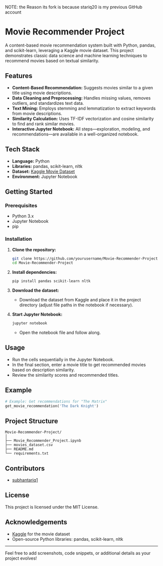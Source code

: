 NOTE: the Reason its fork is because stariq20 is my previous GitHub account
# Movie Recommender Project

A content-based movie recommendation system built with Python, pandas, and scikit-learn, leveraging a Kaggle movie dataset. This project demonstrates classic data science and machine learning techniques to recommend movies based on textual similarity.

## Features

- **Content-Based Recommendation:** Suggests movies similar to a given title using movie descriptions.
- **Data Cleaning and Preprocessing:** Handles missing values, removes outliers, and standardizes text data.
- **Text Mining:** Employs stemming and lemmatization to extract keywords from movie descriptions.
- **Similarity Calculation:** Uses TF-IDF vectorization and cosine similarity to find and rank similar movies.
- **Interactive Jupyter Notebook:** All steps—exploration, modeling, and recommendations—are available in a well-organized notebook.

## Tech Stack

- **Language:** Python
- **Libraries:** pandas, scikit-learn, nltk
- **Dataset:** [Kaggle Movie Dataset](https://www.kaggle.com/)
- **Environment:** Jupyter Notebook

## Getting Started

### Prerequisites

- Python 3.x
- Jupyter Notebook
- pip

### Installation

1. **Clone the repository:**
   ```bash
   git clone https://github.com/yourusername/Movie-Recommender-Project.git
   cd Movie-Recommender-Project
   ```

2. **Install dependencies:**
   ```bash
   pip install pandas scikit-learn nltk
   ```

3. **Download the dataset:**
   - Download the dataset from Kaggle and place it in the project directory (adjust file paths in the notebook if necessary).

4. **Start Jupyter Notebook:**
   ```bash
   jupyter notebook
   ```
   - Open the notebook file and follow along.

## Usage

- Run the cells sequentially in the Jupyter Notebook.
- In the final section, enter a movie title to get recommended movies based on description similarity.
- Review the similarity scores and recommended titles.

## Example

```python
# Example: Get recommendations for "The Matrix"
get_movie_recommendation('The Dark Knight')
```

## Project Structure

```
Movie-Recommender-Project/
│
├── Movie_Recommender_Project.ipynb
├── movies_dataset.csv
├── README.md
└── requirements.txt
```

## Contributors

- [subhantariq1](https://github.com/subhantariq1)

## License

This project is licensed under the MIT License.

## Acknowledgements

- [Kaggle](https://www.kaggle.com/) for the movie dataset
- Open-source Python libraries: pandas, scikit-learn, nltk

---

Feel free to add screenshots, code snippets, or additional details as your project evolves!
